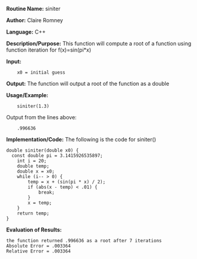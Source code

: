 **Routine Name:**       siniter

**Author:** Claire Romney

**Language:** C++

**Description/Purpose:** This function will compute a root of a function using function iteration for f(x)=sin(pi*x)

**Input:** 
        
        x0 = initial guess

**Output:** The function will output a root of the function as a double

**Usage/Example:**

        siniter(1.3)
       
Output from the lines above:

        .996636
  
**Implementation/Code:** The following is the code for siniter()

    double siniter(double x0) {
      const double pi = 3.1415926535897;
	    int i = 20;
	    double temp;
	    double x = x0;
	    while (i-- > 0) {
		    temp = x + (sin(pi * x) / 2);
		    if (abs(x - temp) < .01) {
			    break;
		    }
		    x = temp;
	    }
	    return temp;
    }

**Evaluation of Results:**

    the function returned .996636 as a root after 7 iterations
    Absolute Error = .003364
    Relative Error = .003364

